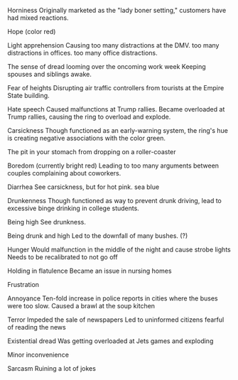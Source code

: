 

Horniness
Originally marketed as the "lady boner setting," customers have had mixed reactions. 

Hope (color red)

Light apprehension
Causing too many distractions at the DMV.
too many distractions in offices.
too many office distractions.

The sense of dread looming over the oncoming work week
Keeping spouses and siblings awake.

Fear of heights
Disrupting air traffic controllers from tourists at the Empire State building.

Hate speech
Caused malfunctions at Trump rallies.
Became overloaded at Trump rallies, causing the ring to overload and explode.

Carsickness 
Though functioned as an early-warning system, the ring's hue is creating negative associations with the color green.

The pit in your stomach from dropping on a roller-coaster


Boredom (currently bright red)
Leading to too many arguments between couples complaining about coworkers.

Diarrhea 
See carsickness, but for hot pink.
sea blue

Drunkenness
Though functioned as way to prevent drunk driving, lead to excessive binge drinking in college students.

Being high
See drunkness.

Being drunk and high 
Led to the downfall of many bushes. (?)

Hunger
Would malfunction in the middle of the night and cause strobe lights 
Needs to be recalibrated to not go off 

Holding in flatulence
Became an issue in nursing homes

Frustration 

Annoyance
Ten-fold increase in police reports in cities where the buses were too slow.
Caused a brawl at the soup kitchen

Terror
Impeded the sale of newspapers
Led to uninformed citizens fearful of reading the news

Existential dread
Was getting overloaded at Jets games and exploding

Minor inconvenience 

Sarcasm
Ruining a lot of jokes

